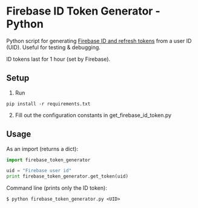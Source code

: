 # Firebase ID Token Generator - Python
Python script for generating [Firebase ID and refresh tokens](https://firebase.google.com/docs/auth/users#auth_tokens) 
from a user ID (UID). Useful for testing & debugging. 

ID tokens last for 1 hour (set by Firebase).

## Setup

1. Run
```
pip install -r requirements.txt
```
2. Fill out the configuration constants in get_firebase_id_token.py

## Usage
As an import (returns a dict):
```python
import firebase_token_generator

uid = "Firebase user id"
print firebase_token_generator.get_token(uid)

```

Command line (prints only the ID token):
```commandline
$ python firebase_token_generator.py <UID>
```